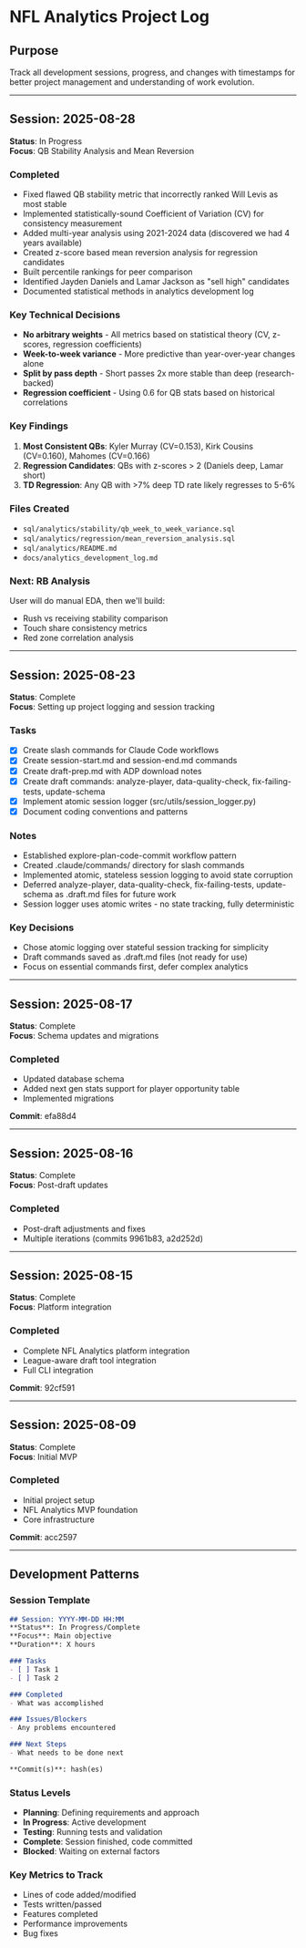 # NFL Analytics Project Log

## Purpose
Track all development sessions, progress, and changes with timestamps for better project management and understanding of work evolution.

---

## Session: 2025-08-28
**Status**: In Progress  
**Focus**: QB Stability Analysis and Mean Reversion

### Completed
- Fixed flawed QB stability metric that incorrectly ranked Will Levis as most stable
- Implemented statistically-sound Coefficient of Variation (CV) for consistency measurement
- Added multi-year analysis using 2021-2024 data (discovered we had 4 years available)
- Created z-score based mean reversion analysis for regression candidates
- Built percentile rankings for peer comparison
- Identified Jayden Daniels and Lamar Jackson as "sell high" candidates
- Documented statistical methods in analytics development log

### Key Technical Decisions
- **No arbitrary weights** - All metrics based on statistical theory (CV, z-scores, regression coefficients)
- **Week-to-week variance** - More predictive than year-over-year changes alone
- **Split by pass depth** - Short passes 2x more stable than deep (research-backed)
- **Regression coefficient** - Using 0.6 for QB stats based on historical correlations

### Key Findings
1. **Most Consistent QBs**: Kyler Murray (CV=0.153), Kirk Cousins (CV=0.160), Mahomes (CV=0.166)
2. **Regression Candidates**: QBs with z-scores > 2 (Daniels deep, Lamar short)
3. **TD Regression**: Any QB with >7% deep TD rate likely regresses to 5-6%

### Files Created
- `sql/analytics/stability/qb_week_to_week_variance.sql`
- `sql/analytics/regression/mean_reversion_analysis.sql`
- `sql/analytics/README.md`
- `docs/analytics_development_log.md`

### Next: RB Analysis
User will do manual EDA, then we'll build:
- Rush vs receiving stability comparison
- Touch share consistency metrics
- Red zone correlation analysis

---

## Session: 2025-08-23
**Status**: Complete  
**Focus**: Setting up project logging and session tracking

### Tasks
- [x] Create slash commands for Claude Code workflows
- [x] Create session-start.md and session-end.md commands  
- [x] Create draft-prep.md with ADP download notes
- [x] Create draft commands: analyze-player, data-quality-check, fix-failing-tests, update-schema
- [x] Implement atomic session logger (src/utils/session_logger.py)
- [x] Document coding conventions and patterns

### Notes
- Established explore-plan-code-commit workflow pattern
- Created .claude/commands/ directory for slash commands
- Implemented atomic, stateless session logging to avoid state corruption
- Deferred analyze-player, data-quality-check, fix-failing-tests, update-schema as .draft.md files for future work
- Session logger uses atomic writes - no state tracking, fully deterministic

### Key Decisions
- Chose atomic logging over stateful session tracking for simplicity
- Draft commands saved as .draft.md files (not ready for use)
- Focus on essential commands first, defer complex analytics

---

## Session: 2025-08-17
**Status**: Complete  
**Focus**: Schema updates and migrations

### Completed
- Updated database schema
- Added next gen stats support for player opportunity table
- Implemented migrations

**Commit**: efa88d4

---

## Session: 2025-08-16
**Status**: Complete  
**Focus**: Post-draft updates

### Completed
- Post-draft adjustments and fixes
- Multiple iterations (commits 9961b83, a2d252d)

---

## Session: 2025-08-15
**Status**: Complete  
**Focus**: Platform integration

### Completed
- Complete NFL Analytics platform integration
- League-aware draft tool integration
- Full CLI integration

**Commit**: 92cf591

---

## Session: 2025-08-09
**Status**: Complete  
**Focus**: Initial MVP

### Completed
- Initial project setup
- NFL Analytics MVP foundation
- Core infrastructure

**Commit**: acc2597

---

## Development Patterns

### Session Template
```markdown
## Session: YYYY-MM-DD HH:MM
**Status**: In Progress/Complete  
**Focus**: Main objective  
**Duration**: X hours  

### Tasks
- [ ] Task 1
- [ ] Task 2

### Completed
- What was accomplished

### Issues/Blockers
- Any problems encountered

### Next Steps
- What needs to be done next

**Commit(s)**: hash(es)
```

### Status Levels
- **Planning**: Defining requirements and approach
- **In Progress**: Active development
- **Testing**: Running tests and validation
- **Complete**: Session finished, code committed
- **Blocked**: Waiting on external factors

### Key Metrics to Track
- Lines of code added/modified
- Tests written/passed
- Features completed
- Performance improvements
- Bug fixes
